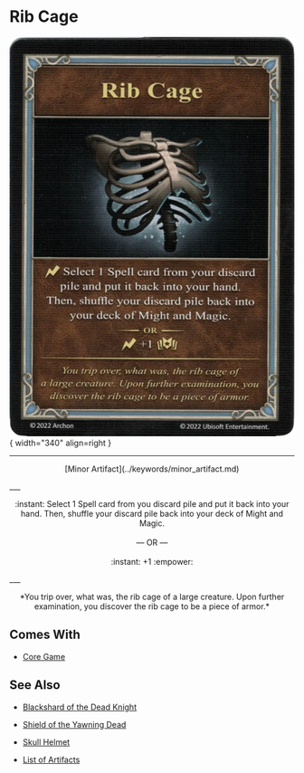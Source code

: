 # Rib Cage

![Rib Cage](../assets/artifacts_minor-rib_cage.webp){ width="340" align=right }
___
<p style="text-align: center;" markdown>[Minor Artifact](../keywords/minor_artifact.md)</p>
___
<p style="text-align: center;" markdown>:instant: Select 1 Spell card from you discard pile and put it back into your hand. Then, shuffle your discard pile back into your deck of Might and Magic.<br><br>— OR —<br><br>:instant: +1 :empower:</p>
___
<p style="text-align: center;" markdown>*You trip over, what was, the rib cage of a large creature. Upon further examination, you discover the rib cage to be a piece of armor.*</p>


## Comes With

- [Core Game](../content/core_game.md)


## See Also

- [Blackshard of the Dead Knight](blackshard_of_the_dead_knight.md)
- [Shield of the Yawning Dead](shield_of_the_yawning_dead.md)
- [Skull Helmet](skull_helmet.md)

- [List of Artifacts](index.md)
